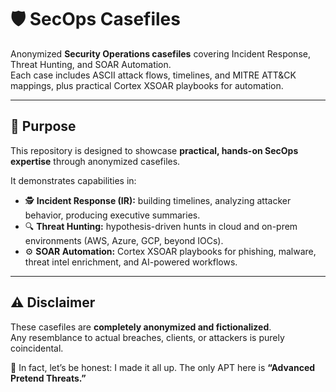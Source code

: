 # 🛡️ SecOps Casefiles

Anonymized **Security Operations casefiles** covering Incident Response, Threat Hunting, and SOAR Automation.  
Each case includes ASCII attack flows, timelines, and MITRE ATT&CK mappings, plus practical Cortex XSOAR playbooks for automation.  

---

## 🎯 Purpose

This repository is designed to showcase **practical, hands-on SecOps expertise** through anonymized casefiles.

It demonstrates capabilities in:
- 🕵️ **Incident Response (IR):** building timelines, analyzing attacker behavior, producing executive summaries.  
- 🔍 **Threat Hunting:** hypothesis-driven hunts in cloud and on-prem environments (AWS, Azure, GCP, beyond IOCs).  
- ⚙️ **SOAR Automation:** Cortex XSOAR playbooks for phishing, malware, threat intel enrichment, and AI-powered workflows.  

---

## ⚠️ Disclaimer
These casefiles are **completely anonymized and fictionalized**.  
Any resemblance to actual breaches, clients, or attackers is purely coincidental.  

👾 In fact, let’s be honest: I made it all up. The only APT here is **“Advanced Pretend Threats.”**
